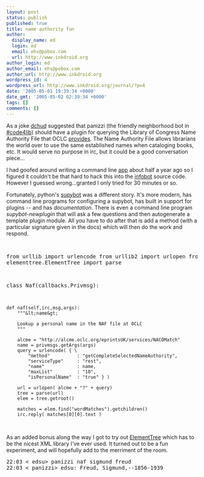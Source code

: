 ```yaml
---
layout: post
status: publish
published: true
title: name authority fun
author:
  display_name: ed
  login: ed
  email: ehs@pobox.com
  url: http://www.inkdroid.org
author_login: ed
author_email: ehs@pobox.com
author_url: http://www.inkdroid.org
wordpress_id: 4
wordpress_url: http://www.inkdroid.org/journal/?p=4
date: '2005-05-01 19:39:34 +0000'
date_gmt: '2005-05-02 02:39:34 +0000'
tags: []
comments: []
---
```


<p>As a joke <a href="http://web.archive.org/web/20070527073140/http://curtis.med.yale.edu:80/dchud/log">dchud</a> suggested that panizzi (the friendly neighborhood bot in  <a href="irc:://irc.freenode.net/#code4lib">#code4lib</a>) should have a plugin for querying the Library of Congress Name Authority File that OCLC <a href="http://alcme.oclc.org/eprintsUK/index.html">provides</a>.  The Name Authority File allows librarians the world over to use the same established names when cataloging books, etc. It would serve no purpose in irc, but it could be a good conversation piece...</p>
<p>I had goofed around writing a command line <a href="/code/tools/naf">app</a> about half a year ago so I figured it couldn't be that hard to hack this into  the <a href="http://www.infobot.org">infobot</a> source code. However I guessed wrong...granted I only tried for 30 minutes or so.</p>
<p>Fortunately, python's <a href="http://supybot.com">supybot</a> was a different story. It's more modern, has command line programs for configuring a supybot, has built in support for plugins -- and has <em>documentation</em>. There is even a command line program <em>supybot-newplugin</em> that will ask a few questions and then autogenerate a template plugin module. All you have to do after that is add a method (with a particular signature given in the docs) which will then do the work and respond.</p>
<pre lang="python">

from urllib import urlencode
from urllib2 import urlopen
from elementtree.ElementTree import parse

class Naf(callbacks.Privmsg):   

    def naf(self,irc,msg,args):
        """&lt;name&gt;

        Lookup a personal name in the NAF file at OCLC
        """

        alcme = "http://alcme.oclc.org/eprintsUK/services/NACOMatch"
        name = privmsgs.getArgs(args)
        query = urlencode( { \
            "method"          : "getCompleteSelectedNameAuthority",
            "serviceType"     : "rest",
            "name"            : name,
            "maxList"         : "10",
            "isPersonalName"  : "true" } )

        url = urlopen( alcme + "?" + query)
        tree = parse(url)
        elem = tree.getroot()

        matches = elem.find("wordMatches").getchildren()
        irc.reply( matches[0][0].text )

</pre>
<p>As an added bonus along the way I got to try out <a href="http://effbot.org/zone/element-index.htm">ElementTree</a> which has to be the nicest XML library I've ever used.  It turned out to be a fun experiment, and will hopefully add to the merriment of the room.</p>
<pre>
22:03 < edsu> panizzi naf sigmund freud
22:03 < panizzi> edsu: Freud, Sigmund,--1856-1939
</pre>

